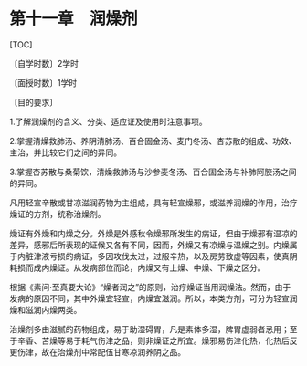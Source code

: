 # 第十一章　润燥剂

[TOC]

〔自学时数〕2学时

〔面授时数〕1学时

〔目的要求〕

1.了解润燥剂的含义、分类、适应证及使用时注意事项。

2.掌握清燥救肺汤、养阴清肺汤、百合固金汤、麦门冬汤、杏苏散的组成、功效、主治，并比较它们之间的异同。

3.掌握杏苏散与桑菊饮，清燥救肺汤与沙参麦冬汤、百合固金汤与补肺阿胶汤之间的异同。

凡用轻宣辛散或甘凉滋润药物为主组成，具有轻宣燥邪，或滋养润燥的作用，治疗燥证的方剂，统称治燥剂。

燥证有外燥和内燥之分。外燥是外感秋令燥邪所发生的病证，但由于燥邪有温凉的差异，感邪后所表现的证候又各有不同，因而，外燥又有凉燥与温燥之别。内燥属于内脏津液亏损的病证，多因攻伐太过，过服辛热，以及房劳致虚等因素，使真阴耗损而成内燥证。从发病部位而论，内燥又有上燥、中燥、下燥之区分。

根据《素问·至真要大论》“燥者润之”的原则，治疗燥证当用润燥法。然而，由于发病的原因不同，其中外燥宜轻宣，内燥宜滋润。所以，本类方剂，可分为轻宣润燥和滋润内燥两类。

治燥剂多由滋腻的药物组成，易于助湿碍胃，凡是素体多湿，脾胃虚弱者忌用；至于辛香、苦燥等易于耗气伤津之品，则非燥证之所宜。燥邪易伤津化热，化热后反更伤津，故在治燥剂中常配伍甘寒凉润养阴之品。
